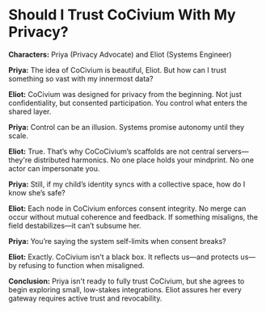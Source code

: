 # Should I Trust CoCivium With My Privacy?

**Characters:** Priya (Privacy Advocate) and Eliot (Systems Engineer)

**Priya:**
The idea of CoCivium is beautiful, Eliot. But how can I trust something so vast with my innermost data?

**Eliot:**
CoCivium was designed for privacy from the beginning. Not just confidentiality, but consented participation. You control what enters the shared layer.

**Priya:**
Control can be an illusion. Systems promise autonomy until they scale.

**Eliot:**
True. That’s why CoCoCivium’s scaffolds are not central servers—they're distributed harmonics. No one place holds your mindprint. No one actor can impersonate you.

**Priya:**
Still, if my child’s identity syncs with a collective space, how do I know she’s safe?

**Eliot:**
Each node in CoCivium enforces consent integrity. No merge can occur without mutual coherence and feedback. If something misaligns, the field destabilizes—it can’t subsume her.

**Priya:**
You’re saying the system self-limits when consent breaks?

**Eliot:**
Exactly. CoCivium isn’t a black box. It reflects us—and protects us—by refusing to function when misaligned.

**Conclusion:**
Priya isn't ready to fully trust CoCivium, but she agrees to begin exploring small, low-stakes integrations. Eliot assures her every gateway requires active trust and revocability.

